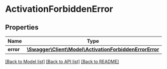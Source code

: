 # ActivationForbiddenError

## Properties
Name | Type | Description | Notes
------------ | ------------- | ------------- | -------------
**error** | [**\Swagger\Client\Model\ActivationForbiddenErrorError**](ActivationForbiddenErrorError.md) |  | [optional] 

[[Back to Model list]](../../README.md#documentation-for-models) [[Back to API list]](../../README.md#documentation-for-api-endpoints) [[Back to README]](../../README.md)

